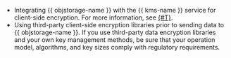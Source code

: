 * Integrating {{ objstorage-name }} with the {{ kms-name }} service for client-side encryption. For more information, see [{#T}](../../security/domains/encryption.md#libs).
* Using third-party client-side encryption libraries prior to sending data to {{ objstorage-name }}. If you use third-party data encryption libraries and your own key management methods, be sure that your operation model, algorithms, and key sizes comply with regulatory requirements.